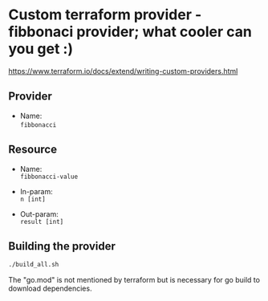 # Custom terraform provider - fibbonaci provider; what cooler can you get :)

<https://www.terraform.io/docs/extend/writing-custom-providers.html>


## Provider

- Name:  
```fibbonacci```

## Resource

- Name:  
```fibbonacci-value```

- In-param:  
```n [int]```

- Out-param:  
```result [int]```

## Building the provider

```bash
./build_all.sh
```

The "go.mod" is not mentioned by terraform but is necessary for go build to download dependencies.
